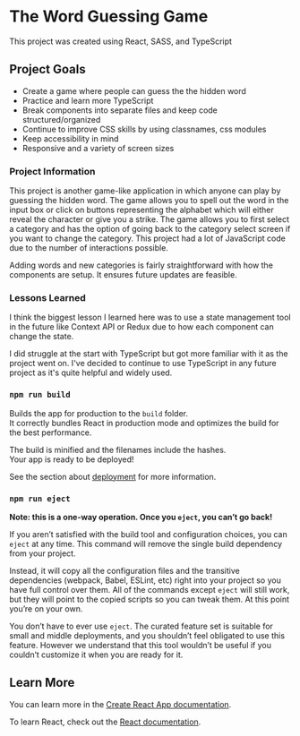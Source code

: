 # The Word Guessing Game

This project was created using React, SASS, and TypeScript

## Project Goals

- Create a game where people can guess the the hidden word
- Practice and learn more TypeScript
- Break components into separate files and keep code structured/organized
- Continue to improve CSS skills by using classnames, css modules
- Keep accessibility in mind
- Responsive and a variety of screen sizes

### Project Information

This project is another game-like application in which anyone can play by guessing the hidden word. The game allows you to spell 
out the word in the input box or click on buttons representing the alphabet which will either reveal the character or give you a strike.
The game allows you to first select a category and has the option of going back to the category select screen if you want to change the 
category. This project had a lot of JavaScript code due to the number of interactions possible.

Adding words and new categories is fairly straightforward with how the components are setup. It ensures future updates are feasible.

### Lessons Learned

I think the biggest lesson I learned here was to use a state management tool in the future like Context API or Redux due to how each
component can change the state.

I did struggle at the start with TypeScript but got more familiar with it as the project went on. I've decided to continue to use
TypeScript in any future project as it's quite helpful and widely used.

### `npm run build`

Builds the app for production to the `build` folder.\
It correctly bundles React in production mode and optimizes the build for the best performance.

The build is minified and the filenames include the hashes.\
Your app is ready to be deployed!

See the section about [deployment](https://facebook.github.io/create-react-app/docs/deployment) for more information.

### `npm run eject`

**Note: this is a one-way operation. Once you `eject`, you can’t go back!**

If you aren’t satisfied with the build tool and configuration choices, you can `eject` at any time. This command will remove the single build dependency from your project.

Instead, it will copy all the configuration files and the transitive dependencies (webpack, Babel, ESLint, etc) right into your project so you have full control over them. All of the commands except `eject` will still work, but they will point to the copied scripts so you can tweak them. At this point you’re on your own.

You don’t have to ever use `eject`. The curated feature set is suitable for small and middle deployments, and you shouldn’t feel obligated to use this feature. However we understand that this tool wouldn’t be useful if you couldn’t customize it when you are ready for it.

## Learn More

You can learn more in the [Create React App documentation](https://facebook.github.io/create-react-app/docs/getting-started).

To learn React, check out the [React documentation](https://reactjs.org/).
